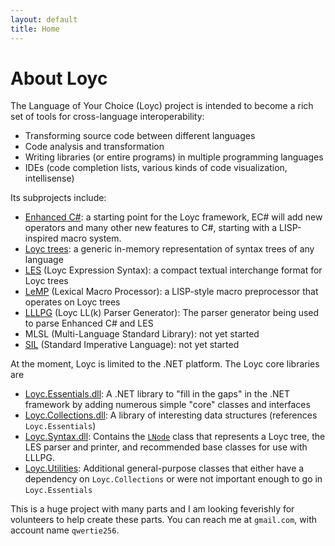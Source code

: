 ```yaml
---
layout: default
title: Home
---
```

# About Loyc

The Language of Your Choice (Loyc) project is intended to become a rich set of tools for cross-language interoperability:

- Transforming source code between different languages
- Code analysis and transformation
- Writing libraries (or entire programs) in multiple programming languages
- IDEs (code completion lists, various kinds of code visualization, intellisense)

Its subprojects include:

- [Enhanced C#](https://sourceforge.net/p/loyc/wiki/Ecs/): a starting point for the Loyc framework, EC# will add new operators and many other new features to C#, starting with a LISP-inspired macro system.
- [Loyc trees](https://github.com/qwertie/LoycCore/wiki/Loyc-trees): a generic in-memory representation of syntax trees of any language
- [LES](https://github.com/qwertie/LoycCore/wiki/Loyc-Expression-Syntax) (Loyc Expression Syntax): a compact textual interchange format for Loyc trees
- [LeMP](https://github.com/qwertie/Loyc/wiki/Loyc-Expression-Language/#lemp) (Lexical Macro Processor): a LISP-style macro preprocessor that operates on Loyc trees
- [LLLPG](http://www.codeproject.com/Articles/664785/A-New-Parser-Generator-for-Csharp) (Loyc LL(k) Parser Generator): The parser generator being used to parse Enhanced C# and LES
- MLSL (Multi-Language Standard Library): not yet started
- [SIL](https://github.com/qwertie/Loyc/wiki/Standard-Imperative-Language) (Standard Imperative Language): not yet started

At the moment, Loyc is limited to the .NET platform. The Loyc core libraries are

- [Loyc.Essentials.dll](https://github.com/qwertie/LoycCore/wiki/Loyc.Essentials): A .NET library to "fill in the gaps" in the .NET framework by adding numerous simple "core" classes and interfaces
- [Loyc.Collections.dll](https://github.com/qwertie/LoycCore/wiki/Loyc.Collections): A library of interesting data structures (references `Loyc.Essentials`)
- [Loyc.Syntax.dll](https://github.com/qwertie/LoycCore/wiki/Loyc.Syntax): Contains the [`LNode`](https://github.com/qwertie/Loyc/blob/master/Src/Loyc.Syntax/Nodes/LNode.cs) class that represents a Loyc tree, the LES parser and printer, and recommended base classes for use with LLLPG.
- [Loyc.Utilities](https://github.com/qwertie/LoycCore/wiki/Loyc.Utilities): Additional general-purpose classes that either have a dependency on `Loyc.Collections` or were not important enough to go in `Loyc.Essentials`

This is a huge project with many parts and I am looking feverishly for volunteers to help create these parts. You can reach me at `gmail.com`, with account name `qwertie256`.
